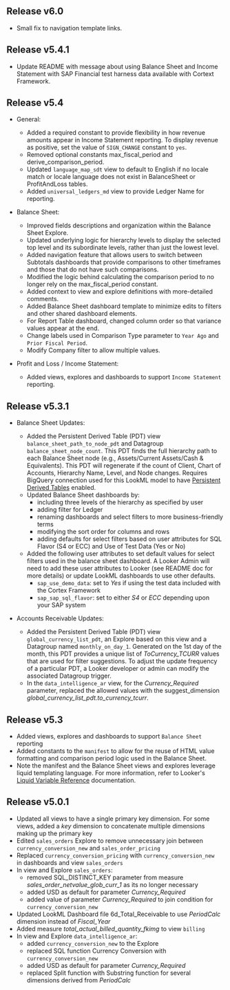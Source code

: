 ## Release v6.0
* Small fix to navigation template links.


## Release v5.4.1
* Update README with message about using Balance Sheet and Income Statement with SAP Financial test harness data available with Cortext Framework.

## Release v5.4
* General:
  * Added a required constant to provide flexibility in how revenue amounts appear in Income Statement reporting. To display revenue as positive, set the value of `SIGN_CHANGE` constant to `yes`.
  * Removed optional constants max_fiscal_period and derive_comparison_period.
  * Updated `language_map_sdt` view to default to English if no locale match or locale language does not exist in BalanceSheet or ProfitAndLoss tables.
  * Added `universal_ledgers_md` view to provide Ledger Name for reporting.

* Balance Sheet:
  * Improved fields descriptions and organization within the Balance Sheet Explore.
  * Updated underlying logic for hierarchy levels to display the selected top level and its subordinate levels, rather than just the lowest level.
  * Added navigation feature that allows users to switch between Subtotals dashboards that provide comparisons to other timeframes and those that do not have such comparisons.
  * Modified the logic behind calculating the comparison period to no longer rely on the max_fiscal_period constant.
  * Added context to view and explore definitions with more-detailed comments.
  * Added Balance Sheet dashboard template to minimize edits to filters and other shared dashboard elements.
  * For Report Table dashboard, changed column order so that variance values appear at the end.
  * Change labels used in Comparison Type parameter to `Year Ago` and `Prior Fiscal Period`.
  * Modify Company filter to allow multiple values.

* Profit and Loss / Income Statement:
  * Added views, explores and dashboards to support `Income Statement` reporting.

## Release v5.3.1
* Balance Sheet Updates:
  * Added the Persistent Derived Table (PDT) view `balance_sheet_path_to_node_pdt` and Datagroup `balance_sheet_node_count`. This PDT finds the full hierarchy path to each Balance Sheet node (e.g., Assets/Current Assets/Cash & Equivalents). This PDT will regenerate if the count of Client, Chart of Accounts, Hierarchy Name, Level, and Node changes. Requires BigQuery connection used for this LookML model to have [Persistent Derived Tables](https://cloud.google.com/looker/docs/db-config-google-bigquery#persistent-derived-tables-on-a-connection) enabled.
  * Updated Balance Sheet dashboards by:
    *   including three levels of the hierarchy as specified by user
    *   adding filter for Ledger
    *   renaming dashboards and select filters to more business-friendly terms
    *   modifying the sort order for columns and rows
    *   adding defaults for select filters based on user attributes for SQL Flavor (S4 or ECC) and Use of Test Data (Yes or No)
  * Added the following user attributes to set default values for select filters used in the balance sheet dashboard. A Looker Admin will need to add these user attributes to Looker (see README doc for more details) or update LookML dashboards to use other defaults.
    *   `sap_use_demo_data`: set to _Yes_ if using the test data included with the Cortex Framework
    *   `sap_sap_sql_flavor`: set to either _S4_ or _ECC_ depending upon your SAP system

* Accounts Receivable Updates:
  * Added the Persistent Derived Table (PDT) view `global_currency_list_pdt`, an Explore based on this view and a Datagroup named `monthly_on_day_1`. Generated on the 1st day of the month, this PDT provides a unique list of _ToCurrency_TCURR_ values that are used for filter suggestions. To adjust the update frequency of a particular PDT, a Looker developer or admin can modify the associated Datagroup trigger.
  * In the `data_intelligence_ar` view, for the _Currency_Required_ parameter, replaced the allowed values with the suggest_dimension _global_currency_list_pdt.to_currency_tcurr_.

## Release v5.3
* Added views, explores and dashboards to support `Balance Sheet` reporting
* Added constants to the `manifest` to allow for the reuse of HTML value formatting and comparison period logic used in the Balance Sheet.
* Note the manifest and the Balance Sheet views and explores leverage liquid templating language. For more information, refer to Looker's [Liquid Variable Reference](https://cloud.google.com/looker/docs/liquid-variable-reference) documentation.


## Release v5.0.1
* Updated all views to have a single primary key dimension. For some views, added a _key_ dimension to concatenate multiple dimensions making up the primary key
* Edited `sales_orders` Explore to remove unnecessary join between `currency_conversion_new` and `sales_order_pricing`
* Replaced `currency_conversion_pricing` with `currency_conversion_new ` in dashboards and view `sales_orders`
* In view and Explore `sales_orders`:
  *   removed SQL_DISTINCT_KEY parameter from measure _sales_order_netvalue_glob_curr_1_ as its no longer necessary
  *   added USD as default for parameter _Currency_Required_
  *   added value of parameter _Currency_Required_ to join condition for `currency_conversion_new`
* Updated LookML Dashboard file 6d_Total_Receivable to use _PeriodCalc_ dimension instead of _Fiscal_Year_
* Added measure _total_actual_billed_quantity_fkimg_ to view `billing`
* In view and Explore `data_intelligence_ar`:
    *  added `currency_conversion_new` to the Explore
    *  replaced SQL function Currency Conversion with `currency_conversion_new`
    *  added USD as default for parameter _Currency_Required_
    *  replaced Split function with Substring function for several dimensions derived from _PeriodCalc_
